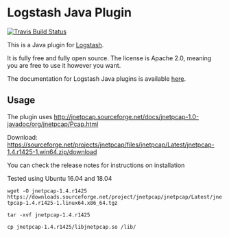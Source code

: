 # Logstash Java Plugin

[![Travis Build Status](https://travis-ci.org/logstash-plugins/logstash-output-java_output_example.svg)](https://travis-ci.org/logstash-plugins/logstash-output-java_output_example)

This is a Java plugin for [Logstash](https://github.com/elastic/logstash).

It is fully free and fully open source. The license is Apache 2.0, meaning you are free to use it however you want.

The documentation for Logstash Java plugins is available [here](https://www.elastic.co/guide/en/logstash/6.7/contributing-java-plugin.html).

## Usage

The plugin uses http://jnetpcap.sourceforge.net/docs/jnetpcap-1.0-javadoc/org/jnetpcap/Pcap.html

Download: https://sourceforge.net/projects/jnetpcap/files/jnetpcap/Latest/jnetpcap-1.4.r1425-1.win64.zip/download

You can check the release notes for instructions on installation

Tested using Ubuntu 16.04 and 18.04

`wget -O jnetpcap-1.4.r1425 https://downloads.sourceforge.net/project/jnetpcap/jnetpcap/Latest/jnetpcap-1.4.r1425-1.linux64.x86_64.tgz`

`tar -xvf jnetpcap-1.4.r1425`

`cp jnetpcap-1.4.r1425/libjnetpcap.so /lib/`
